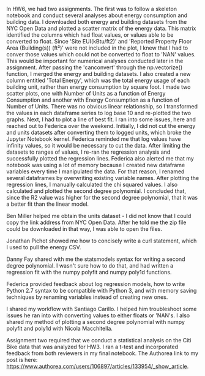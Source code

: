 In HW6, we had two assignments. The first was to follow a skeleton notebook and conduct
several analyses about energy consumption and building data. I downloaded both energy and
building datasets from the NYC Open Data and plotted a scatter matrix of the energy data. 
This matrix identified the columns which had float values, or values able to be converted 
to float. Since 'Site EUI(kBtu/ft2)' and 'Reported Property Floor Area (Building(s)) (ft²)'
were not included in the plot, I knew that I had to conver those values which could not
be converted to float to 'NAN' values. This would be important for numerical analyses
conducted later in the assignment. After passing the 'canconvert' through the np.vectorize()
function, I merged the energy and building datasets. I also created a new column entitled
'Total Energy', which was the total energy usage of each building unit, rather than energy 
consumption by square foot. I made two scatter plots, one with Number of Units as a 
function of Energy Consumption and another with Energy Consumption as a function of
Number of Units. There was no obvious linear relationship, so I transformed the values
in each dataframe series to log base 10 and re-plotted the two graphs. Next, I had to
plot a line of best fit. I ran into some issues, here and reached out to Federica over
the weekend. Initially, I did not cut the energy and units datasets after converting
them to logged units, which broke the Jupyter Notebook kernel. Federica reminded me that
log values have infinity values, so it would be necessary to cut the data. After 
limiting the datasets to ranges of values, I re-ran the regression analysis and successfully
plotted the regression lines. Federica also alerted me that my notebook was using a lot
of memory because I created new dataframe variables every time I manipulated the data. 
For that reason, I renamed several dataframes by overwriting existing variable names.
After plotting the regression lines, I manually calculated the chi squared values. I
also calculated and plotted the second degree polynomial. I concluded that, since the R2
value was higher for the second degree polynomial, that it was a better fit than the 
linear model. 

Ben Miller helped me obtain the units dataset - I did not know that I could copy the link
address from NYC Open Data. After he told me the zip file could be downloaded in that way,
I was able to open the files.

Jonathan Pichot showed me how to concisely write a curl statement, which I used to pull
the energy CSV. 

Danny Fay shared with me the statsmodels syntax for writing a second degree polynomial. 
I wasn't sure how to do that, and had written a regression fit with the numpy polyfit and 
numpy poly1d functions. 

Federica provided feedback about log regression models, how to write Python 2.7 syntax to be 
compatible with Python 3, and with memory saving techniques by renaming variables instead
of creating new ones. 

I shared my workflow with Santiago Carillo. I helped him troubleshoot some issues he
ran into with converting values to either floats or 'NAN's. I also shared my method of
plotting a second degree polynomial with numpy polyfit and poly1d with Nicola Macchitella. 


Assignment two required that we conduct a statistical analysis on the Citi Bike data
that was analyzed for HW3. I ran a t-test and incorporated feedback from both reviewers
in my final notebook. The Authorea link to my post is here: 
https://www.authorea.com/users/106897/articles/133954/_show_article.

